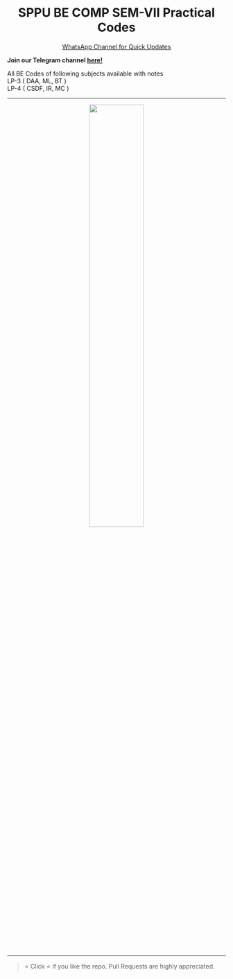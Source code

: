 <h1 align="center">SPPU BE COMP SEM-VII Practical Codes</h1>

<p align='center'>
  <a href="https://whatsapp.com/channel/0029ValjFriICVfpcV9HFc3b">
    WhatsApp Channel for Quick Updates
  </a>
</p>

**Join our Telegram channel [here!](https://t.me/SPPU_TE_BE_COMP)**

All BE Codes of following subjects available with notes  
LP-3 ( DAA, ML, BT )  
LP-4 ( CSDF, IR, MC )

<hr/>
<p align="center">
  <img src="https://github.com/user-attachments/assets/3c77d01e-0e5b-4bcd-8bcf-6410aec6840c" width="50%" />
</p>
<hr/>

> ⭐ Click :star: if you like the repo. Pull Requests are highly appreciated.

